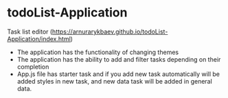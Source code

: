 # todoList-Application
Task list editor (https://arnurarykbaev.github.io/todoList-Application/index.html)

* The application has the functionality of changing themes
* The application has the ability to add and filter tasks depending on their completion
* App.js file has starter task and if you add new task automatically will be added styles in new task, and new data task will be added in general data.
